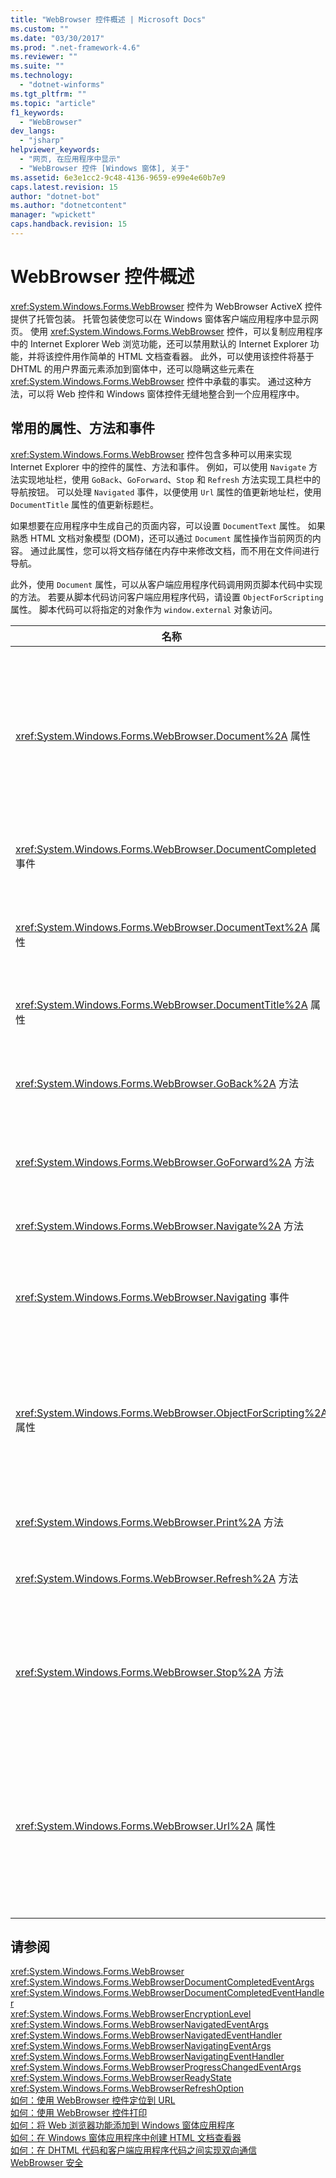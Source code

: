```yaml
---
title: "WebBrowser 控件概述 | Microsoft Docs"
ms.custom: ""
ms.date: "03/30/2017"
ms.prod: ".net-framework-4.6"
ms.reviewer: ""
ms.suite: ""
ms.technology: 
  - "dotnet-winforms"
ms.tgt_pltfrm: ""
ms.topic: "article"
f1_keywords: 
  - "WebBrowser"
dev_langs: 
  - "jsharp"
helpviewer_keywords: 
  - "网页, 在应用程序中显示"
  - "WebBrowser 控件 [Windows 窗体], 关于"
ms.assetid: 6e3e1cc2-9c48-4136-9659-e99e4e60b7e9
caps.latest.revision: 15
author: "dotnet-bot"
ms.author: "dotnetcontent"
manager: "wpickett"
caps.handback.revision: 15
---
```

# WebBrowser 控件概述
<xref:System.Windows.Forms.WebBrowser> 控件为 WebBrowser ActiveX 控件提供了托管包装。  托管包装使您可以在 Windows 窗体客户端应用程序中显示网页。  使用 <xref:System.Windows.Forms.WebBrowser> 控件，可以复制应用程序中的 Internet Explorer Web 浏览功能，还可以禁用默认的 Internet Explorer 功能，并将该控件用作简单的 HTML 文档查看器。  此外，可以使用该控件将基于 DHTML 的用户界面元素添加到窗体中，还可以隐瞒这些元素在 <xref:System.Windows.Forms.WebBrowser> 控件中承载的事实。  通过这种方法，可以将 Web 控件和 Windows 窗体控件无缝地整合到一个应用程序中。  
  
## 常用的属性、方法和事件  
 <xref:System.Windows.Forms.WebBrowser> 控件包含多种可以用来实现 Internet Explorer 中的控件的属性、方法和事件。  例如，可以使用 `Navigate` 方法实现地址栏，使用 `GoBack`、`GoForward`、`Stop` 和 `Refresh` 方法实现工具栏中的导航按钮。  可以处理 `Navigated` 事件，以便使用 `Url` 属性的值更新地址栏，使用 `DocumentTitle` 属性的值更新标题栏。  
  
 如果想要在应用程序中生成自己的页面内容，可以设置 `DocumentText` 属性。  如果熟悉 HTML 文档对象模型 \(DOM\)，还可以通过 `Document` 属性操作当前网页的内容。  通过此属性，您可以将文档存储在内存中来修改文档，而不用在文件间进行导航。  
  
 此外，使用 `Document` 属性，可以从客户端应用程序代码调用网页脚本代码中实现的方法。  若要从脚本代码访问客户端应用程序代码，请设置 `ObjectForScripting` 属性。  脚本代码可以将指定的对象作为 `window.external` 对象访问。  
  
|名称|说明|  
|--------|--------|  
|<xref:System.Windows.Forms.WebBrowser.Document%2A> 属性|获取一个对象，用于提供对当前网页的 HTML 文档对象模型 \(DOM\) 的托管访问。|  
|<xref:System.Windows.Forms.WebBrowser.DocumentCompleted> 事件|网页完成加载时发生。|  
|<xref:System.Windows.Forms.WebBrowser.DocumentText%2A> 属性|获取或设置当前网页的 HTML 内容。|  
|<xref:System.Windows.Forms.WebBrowser.DocumentTitle%2A> 属性|获取当前网页的标题。|  
|<xref:System.Windows.Forms.WebBrowser.GoBack%2A> 方法|定位到历史记录中的上一页。|  
|<xref:System.Windows.Forms.WebBrowser.GoForward%2A> 方法|定位到历史记录中的下一页。|  
|<xref:System.Windows.Forms.WebBrowser.Navigate%2A> 方法|定位到指定的 URL。|  
|<xref:System.Windows.Forms.WebBrowser.Navigating> 事件|导航开始之前发生，使操作可以被取消。|  
|<xref:System.Windows.Forms.WebBrowser.ObjectForScripting%2A> 属性|获取或设置网页脚本代码可以用来与应用程序进行通信的对象。|  
|<xref:System.Windows.Forms.WebBrowser.Print%2A> 方法|打印当前的网页。|  
|<xref:System.Windows.Forms.WebBrowser.Refresh%2A> 方法|重新加载当前的网页。|  
|<xref:System.Windows.Forms.WebBrowser.Stop%2A> 方法|暂停当前的导航，停止动态页元素，如声音和动画。|  
|<xref:System.Windows.Forms.WebBrowser.Url%2A> 属性|获取或设置当前网页的 URL。  设置该属性时，会将该控件定位到新的 URL。|  
  
## 请参阅  
 <xref:System.Windows.Forms.WebBrowser>   
 <xref:System.Windows.Forms.WebBrowserDocumentCompletedEventArgs>   
 <xref:System.Windows.Forms.WebBrowserDocumentCompletedEventHandler>   
 <xref:System.Windows.Forms.WebBrowserEncryptionLevel>   
 <xref:System.Windows.Forms.WebBrowserNavigatedEventArgs>   
 <xref:System.Windows.Forms.WebBrowserNavigatedEventHandler>   
 <xref:System.Windows.Forms.WebBrowserNavigatingEventArgs>   
 <xref:System.Windows.Forms.WebBrowserNavigatingEventHandler>   
 <xref:System.Windows.Forms.WebBrowserProgressChangedEventArgs>   
 <xref:System.Windows.Forms.WebBrowserReadyState>   
 <xref:System.Windows.Forms.WebBrowserRefreshOption>   
 [如何：使用 WebBrowser 控件定位到 URL](../../../../docs/framework/winforms/controls/how-to-navigate-to-a-url-with-the-webbrowser-control.md)   
 [如何：使用 WebBrowser 控件打印](../../../../docs/framework/winforms/controls/how-to-print-with-a-webbrowser-control.md)   
 [如何：将 Web 浏览器功能添加到 Windows 窗体应用程序](../../../../docs/framework/winforms/controls/how-to-add-web-browser-capabilities-to-a-windows-forms-application.md)   
 [如何：在 Windows 窗体应用程序中创建 HTML 文档查看器](../../../../docs/framework/winforms/controls/how-to-create-an-html-document-viewer-in-a-windows-forms-application.md)   
 [如何：在 DHTML 代码和客户端应用程序代码之间实现双向通信](../../../../docs/framework/winforms/controls/implement-two-way-com-between-dhtml-and-client.md)   
 [WebBrowser 安全](../../../../docs/framework/winforms/controls/webbrowser-security.md)